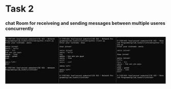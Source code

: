 # Task 2

####  chat Room for receiveing and sending messages between multiple useres concurrently 

![chat room between 3 useres ](chatRoom.png)
